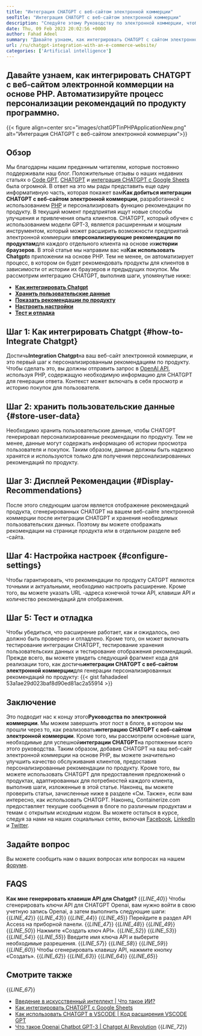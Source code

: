 ```yaml
---
title: "Интеграция CHATGPT с веб-сайтом электронной коммерции" 
seoTitle: "Интеграция CHATGPT с веб-сайтом электронной коммерции" 
description: "Следуйте этому Руководству по электронной коммерции, чтобы узнать, как достичь интеграции CHATGPT с веб-сайтом электронной коммерции, чтобы сделать персонализированные рекомендации по продукту." 
date: Thu, 09 Feb 2023 20:02:56 +0000
author: Fahad Adeel
summary: "Давайте узнаем, как интегрировать CHATGPT с сайтом электронной коммерции на основе PHP. Автоматизируйте процесс персонализации рекомендаций по продукту программно." 
url: /ru/chatgpt-integration-with-an-e-commerce-website/
categories: ['Artificial intelligence']
---
```


## Давайте узнаем, как интегрировать CHATGPT с веб-сайтом электронной коммерции на основе PHP. Автоматизируйте процесс персонализации рекомендаций по продукту программно.

{{< figure align=center src="images/chatGPTinPHPApplicationNew.png" alt="Интеграция CHATGPT с веб-сайтом электронной коммерции">}}


## Обзор
Мы благодарны нашим преданным читателям, которые постоянно поддерживали наш блог. Положительные отзывы о наших недавних статьях о [Code GPT][1], [CHATGPT][2] и [интеграция CHATGPT с Google Sheets][3] была огромной. В ответ на это мы рады представить еще одну информативную часть, которая покажет вам**Как добиться интеграции CHATGPT с веб-сайтом электронной коммерции**, разработанной с использованием [PHP][4] и персонализировать функцию рекомендации по продукту.
В текущий момент предприятия ищут новые способы улучшения и привлечения опыта клиентов. CHATGPT, который обучен с использованием модели GPT-3, является расширенным и мощным инструментом, который может расширить возможности предприятий электронной коммерции в**персонализирующие рекомендации по продуктам**для каждого отдельного клиента на основе их**истории браузеров**. В этой статье мы направим вас на**Как использовать Chatgpt**в приложении на основе PHP. Тем не менее, он автоматизирует процесс, в котором он будет рекомендовать продукты для клиентов в зависимости от истории их браузеров и предыдущих покупок.
Мы рассмотрим интеграцию CHATGPT, выполнив шаги, упомянутые ниже:
* [**Как интегрировать Chatgpt**][5]
* [**Хранить пользовательские данные**][6]
* [**Показать рекомендации по продукту**][7]
* [**Настроить настройки**][8]
* [**Тест и отладка**][9]

## Шаг 1: Как интегрировать Chatgpt   {#how-to-Integrate Chatgpt}
Достичь**Integration Chatgpt**на ваш веб-сайт электронной коммерции, и это первый шаг к персонализированным рекомендациям по продукту. Чтобы сделать это, вы должны отправить запрос в [OpenAI API][10], используя PHP, содержащую необходимую информацию для CHATGPT для генерации ответа. Контекст может включать в себя просмотр и историю покупок для пользователя.

## Шаг 2: хранить пользовательские данные   {#store-user-data}
Необходимо хранить пользовательские данные, чтобы CHATGPT генерировал персонализированные рекомендации по продукту. Тем не менее, данные могут содержать информацию об истории просмотра пользователя и покупок. Таким образом, данные должны быть надежно хранятся и используются только для получения персонализированных рекомендаций по продукту.

## Шаг 3: Дисплей Рекомендации   {#Display-Recommendations}
После этого следующим шагом является отображение рекомендаций продукта, сгенерированных CHATGPT на вашем веб-сайте электронной коммерции после интеграции CHATGPT и хранения необходимых пользовательских данных. Поэтому вы можете отображать рекомендации на странице продукта или в отдельном разделе веб -сайта.

## Шаг 4: Настройка настроек   {#configure-settings}
Чтобы гарантировать, что рекомендации по продукту CATGPT являются точными и актуальными, необходимо настроить расширение. Кроме того, вы можете указать URL -адреса конечной точки API, клавиши API и количество рекомендаций для отображения.

## Шаг 5: Тест и отладка
Чтобы убедиться, что расширение работает, как и ожидалось, оно должно быть проверено и отладлено. Кроме того, он может включать тестирование интеграции CHATGPT, тестирование хранения пользовательских данных и тестирование отображения рекомендаций.
Прежде всего, вы можете увидеть следующий фрагмент кода для реализации того, как достичь**интеграции CHATGPT с веб-сайтом электронной коммерции**для генерации персонализированных рекомендаций по продукту:
{{< gist fahadadeel 53a1ae29d023baf8d90ed81ac2a55914 >}}

## Заключение
Это подводит нас к концу этого**Руководства по электронной коммерции**. Мы можем завершить этот пост в блоге, в котором мы прошли через то, как реализовать**интеграцию CHATGPT с веб-сайтом электронной коммерции**. Кроме того, мы рассмотрели основные шаги, необходимые для успешной**интеграции CHATGPT**на протяжении всего этого руководства. Таким образом, добавив CHATGPT на ваш веб-сайт электронной коммерции на основе PHP, вы можете значительно улучшить качество обслуживания клиентов, предоставив персонализированные рекомендации по продукту. Кроме того, вы можете использовать CHATGPT для предоставления предложений о продуктах, адаптированных для потребностей каждого клиента, выполнив шаги, изложенные в этой статье. Наконец, вы можете проверить статьи, зачисленные ниже в разделе «См. Также», если вам интересно, как использовать CHATGPT.
Наконец, Containerize.com предоставляет текущие сообщения в блоге по различным продуктам и темам с открытым исходным кодом. Вы можете остаться в курсе, следуя за нами на наших социальных сетях, включая [Facebook][11], [LinkedIn][12] и [Twitter][13].

## Задайте вопрос
Вы можете сообщить нам о ваших вопросах или вопросах на нашем [форуме][14].

## FAQS
**Как мне генерировать клавиши API для Chatgpt?**
{{_LINE_40_}}
  Чтобы сгенерировать ключи API для CHATGPT Openai, вам нужно войти в свою учетную запись Openai, а затем выполнить следующие шаги:
{{_LINE_42_}}
{{_LINE_43_}}
{{_LINE_44_}}
{{_LINE_45_}}
      Перейдите в раздел API Access на приборной панели.
{{_LINE_47_}}
{{_LINE_48_}}
{{_LINE_49_}}
{{_LINE_50_}}
      Нажмите «Создать ключ API».
{{_LINE_52_}}
{{_LINE_53_}}
{{_LINE_54_}}
{{_LINE_55_}}
      Введите имя ключа API и выберите необходимые разрешения.
{{_LINE_57_}}
{{_LINE_58_}}
{{_LINE_59_}}
{{_LINE_60_}}
      Чтобы сгенерировать клавишу API, нажмите кнопку «Создать».
{{_LINE_62_}}
{{_LINE_63_}}
{{_LINE_64_}}
{{_LINE_65_}}

## Смотрите также
{{_LINE_67_}}
  * [Введение в искусственный интеллект | Что такое ИИ?][15]
  * [Как интегрировать CHATGPT с Google Sheets][3]
  * [Как использовать CHATGPT в VSCODE | Код расширения VSCODE GPT][1]
  * [Что такое Openai Chatbot GPT-3 | Chatgpt AI Revolution][2]
{{_LINE_72_}}

  
[1]: https://blog.containerize.com/artificial-intelligence/how-to-use-chatgpt-in-vscode-the-vscode-extension-codegpt/
[2]: https://blog.containerize.com/artificial-intelligence/what-is-openai-chatbot-gpt-3-chatgpt-an-ai-revolution/
[3]: https://blog.containerize.com/artificial-intelligence/integrate-chatgpt-with-google-sheets/
[4]: https://www.php.net/
[5]: #How-to-Integrate-ChatGPT
[6]: #Store-User-Data
[7]: #Display-Recommendations
[8]: #Configure-Settings
[9]: #Test-and-Debug
[10]: https://platform.openai.com/account/api-keys
[11]: https://web.facebook.com/containerize
[12]: https://www.linkedin.com/company/containerize/
[13]: https://twitter.com/containerize_co
[14]: https://forum.containerize.com/
[15]: https://blog.containerize.com/artificial-intelligence/an-introduction-to-artificial-intelligence-what-is-ai/
